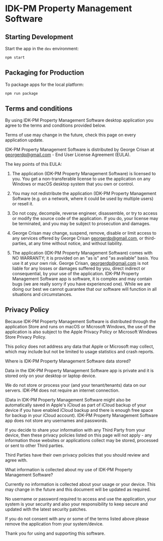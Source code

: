 # IDK-PM Property Management Software

## Starting Development

Start the app in the `dev` environment:

```bash
npm start
```

## Packaging for Production

To package apps for the local platform:

```bash
npm run package
```

## Terms and conditions

By using IDK-PM Property Management Software desktop application you
agree to the terms and conditions provided below.

Terms of use may change in the future, check this page on every
application update.

IDK-PM Property Management Software is distributed by George Crisan at
georgerdp@gmail.com - End User License Agreement (EULA).

The key points of this EULA:

1. The application (IDK-PM Property Management Software) is licensed
   to you. You get a non-transferable license to use the application on
   any Windows or macOS desktop system that you own or control.

2. You may not redistribute the application (IDK-PM Property
   Management Software (e.g. on a network, where it could be used by
   multiple users) or resell it.

3. Do not copy, decompile, reverse engineer, disassemble, or try to
   access or modify the source code of the application. If you do, your
   license may be terminated, and you may be subject to prosecution and
   damages.

4. George Crisan may change, suspend, remove, disable or limit access
   to any services offered by George Crisan georgerdp@gmail.com, or
   third-parties, at any time without notice, and without liability.

5. The application (IDK-PM Property Management Software) comes with NO
   WARRANTY; it is provided on an "as is" and "as available" basis. You
   use it at your own risk. George Crisan, georgerdp@gmail.com is not
   liable for any losses or damages suffered by you, direct indirect or
   consequential, by your use of the application. IDK-PM Property
   Management Software app is software, it is complex and may contain
   bugs (we are really sorry if you have experienced one). While we are
   doing our best we cannot guarantee that our software will function in
   all situations and circumstances.

## Privacy Policy

Because IDK-PM Property Management Software is
distributed through the application Store and runs on macOS or Microsoft
Windows, the use of the application is also subject to the Apple Privacy
Policy or Microsoft Windows Store Privacy Policy.

This policy does not address any data that Apple or Microsoft may
collect, which may include but not be limited to usage statistics and
crash reports.

Where is IDK-PM Property Management Software data stored?

Data in the IDK-PM Property Management Software app is private and it is
stored only on your desktop or laptop device.

We do not store or process your (and your tenant/tenants) data on our
servers. IDK-PM does not require an internet connection.

(Data in IDK-PM Property Management Software might also be automatically
saved in Apple's iCloud as part of iCloud backup of your device if you
have enabled iCloud backup and there is enough free space for backup in
your iCloud account). IDK-PM Property Management Software app does not
store any usernames and passwords.

If you decide to share your information with any Third Party from your
device, then these privacy policies listed on this page will not apply -
any information those websites or applications collect may be stored,
processed or sent to other Third parties.

Third Parties have their own privacy policies that you should review and
agree with.

What information is collected about my use of IDK-PM Property Management
Software?

Currently no information is collected about your usage or your device.
This may change in the future and this document will be updated as
required.

No username or password required to access and use the application, your system is your
security and also your responsibility to keep secure and updated with the latest security patches.

If you do not consent with any or some of the terms listed above please
remove the application from your system/device.

Thank you for using and supporting this software.
